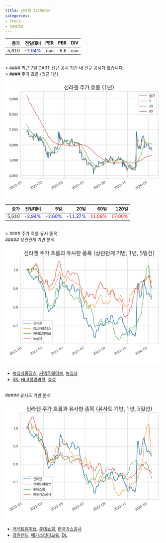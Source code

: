 ```yaml
---
title: 신라젠 (215600)
categories:
- Stock
- KOSDAQ
---
```


|종가|전일대비|PER|PBR|DIV|
|---:|-------:|--:|--:|--:|
|5,610|<span style="color: blue">-2.94%</span>|nan|6.6|nan|

<!-- more -->

<br>
> #### 최근 7일 DART 신규 공시
기간 내 신규 공시가 없습니다.

<br>
> #### 주가 흐름 (최근 1년)

![215600](/assets/images/stock/215600.png)

|종가|전일대비|5일|20일|60일|120일|
|---:|-------:|--:|---:|---:|----:|
|5,610|<span style="color: blue">-2.94%</span>|<span style="color: blue">-2.60%</span>|<span style="color: blue">-11.37%</span>|<span style="color: red">11.09%</span>|<span style="color: red">17.00%</span>|

<br>
> #### 주가 흐름 유사 종목

<br>
##### 상관관계 기반 분석

![215600](/assets/images/stock/215600_corr.png)
- [녹십자홀딩스](/005250/), [커넥트웨이브](/119860/), [녹십자](/006280/)
- [SK](/034730/), [HLB생명과학](/067630/), [효성](/004800/)

<br>
##### 유사도 기반 분석

![215600](/assets/images/stock/215600_sim.png)
- [커넥트웨이브](/119860/), [롯데쇼핑](/023530/), [한국가스공사](/036460/)
- [강원랜드](/035250/), [메가스터디교육](/215200/), [DL](/000210/)